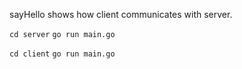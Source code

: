 sayHello shows how client communicates with server.


`cd server`
`go run main.go`

`cd client`
`go run main.go`
